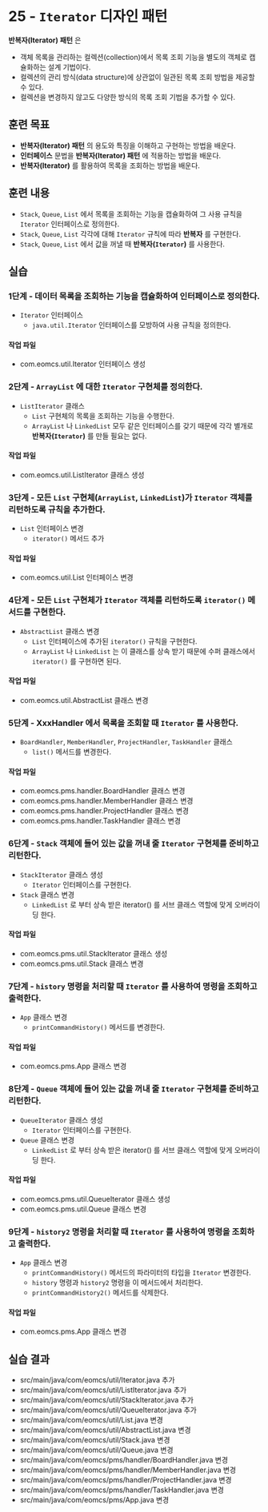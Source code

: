 # 25 - `Iterator` 디자인 패턴

**반복자(Iterator) 패턴** 은 

- 객체 목록을 관리하는 컬렉션(collection)에서 
  목록 조회 기능을 별도의 객체로 캡슐화하는 설계 기법이다.
- 컬렉션의 관리 방식(data structure)에 상관없이 일관된 목록 조회 방법을 제공할 수 있다.
- 컬렉션을 변경하지 않고도 다양한 방식의 목록 조회 기법을 추가할 수 있다.


## 훈련 목표

- **반복자(Iterator) 패턴** 의 용도와 특징을 이해하고 구현하는 방법을 배운다.
- **인터페이스** 문법을 **반복자(Iterator) 패턴** 에 적용하는 방법을 배운다.
- **반복자(Iterator)** 를 활용하여 목록을 조회하는 방법을 배운다.


## 훈련 내용

- `Stack`, `Queue`, `List` 에서 목록을 조회하는 기능을 캡슐화하여 
  그 사용 규칙을 `Iterator` 인터페이스로 정의한다.
- `Stack`, `Queue`, `List` 각각에 대해 `Iterator` 규칙에 따라 **반복자** 를 구현한다.
- `Stack`, `Queue`, `List` 에서 값을 꺼낼 때 **반복자(`Iterator`)** 를 사용한다.

## 실습

### 1단계 - 데이터 목록을 조회하는 기능을 캡슐화하여 인터페이스로 정의한다.

- `Iterator` 인터페이스
  - `java.util.Iterator` 인터페이스를 모방하여 사용 규칙을 정의한다. 

#### 작업 파일

- com.eomcs.util.Iterator 인터페이스 생성


### 2단계 - `ArrayList` 에 대한 `Iterator` 구현체를 정의한다.

- `ListIterator` 클래스
  - `List` 구현체의 목록을 조회하는 기능을 수행한다.
  - `ArrayList` 나 `LinkedList` 모두 같은 인터페이스를 갖기 때문에 
    각각 별개로 **반복자(`Iterator`)** 를 만들 필요는 없다.

#### 작업 파일

- com.eomcs.util.ListIterator 클래스 생성


### 3단계 - 모든 `List` 구현체(`ArrayList`, `LinkedList`)가 `Iterator` 객체를 리턴하도록 규칙을 추가한다.

- `List` 인터페이스 변경
  - `iterator()` 메서드 추가

#### 작업 파일

- com.eomcs.util.List 인터페이스 변경


### 4단계 - 모든 `List` 구현체가 `Iterator` 객체를 리턴하도록 `iterator()` 메서드를 구현한다.

- `AbstractList` 클래스 변경
  - `List` 인터페이스에 추가된 `iterator()` 규칙을 구현한다.
  - `ArrayList` 나 `LinkedList` 는 이 클래스를 상속 받기 때문에 
    수퍼 클래스에서 `iterator()` 를 구현하면 된다.

#### 작업 파일

- com.eomcs.util.AbstractList 클래스 변경
  

### 5단계 - XxxHandler 에서 목록을 조회할 때 `Iterator` 를 사용한다.

- `BoardHandler`, `MemberHandler`, `ProjectHandler`, `TaskHandler` 클래스
  - `list()` 메서드를 변경한다.

#### 작업 파일

- com.eomcs.pms.handler.BoardHandler 클래스 변경
- com.eomcs.pms.handler.MemberHandler 클래스 변경
- com.eomcs.pms.handler.ProjectHandler 클래스 변경
- com.eomcs.pms.handler.TaskHandler 클래스 변경


### 6단계 - `Stack` 객체에 들어 있는 값을 꺼내 줄 `Iterator` 구현체를 준비하고 리턴한다.

- `StackIterator` 클래스 생성
  - `Iterator` 인터페이스를 구현한다.
- `Stack` 클래스 변경
    - `LinkedList` 로 부터 상속 받은 iterator() 를 서브 클래스 역할에 맞게 오버라이딩 한다.

#### 작업 파일

- com.eomcs.pms.util.StackIterator 클래스 생성
- com.eomcs.pms.util.Stack 클래스 변경

### 7단계 - `history` 명령을 처리할 때 `Iterator` 를 사용하여 명령을 조회하고 출력한다.

- `App` 클래스 변경
  - `printCommandHistory()` 메서드를 변경한다.

#### 작업 파일

- com.eomcs.pms.App 클래스 변경


### 8단계 - `Queue` 객체에 들어 있는 값을 꺼내 줄 `Iterator` 구현체를 준비하고 리턴한다.

- `QueueIterator` 클래스 생성
  - `Iterator` 인터페이스를 구현한다.
- `Queue` 클래스 변경
    - `LinkedList` 로 부터 상속 받은 iterator() 를 서브 클래스 역할에 맞게 오버라이딩 한다.

#### 작업 파일

- com.eomcs.pms.util.QueueIterator 클래스 생성
- com.eomcs.pms.util.Queue 클래스 변경


### 9단계 - `history2` 명령을 처리할 때 `Iterator` 를 사용하여 명령을 조회하고 출력한다.

- `App` 클래스 변경
  - `printCommandHistory()` 메서드의 파라미터의 타입을 `Iterator` 변경한다.
  - `history` 명령과 `history2` 명령을 이 메서드에서 처리한다.
  - `printCommandHistory2()` 메서드를 삭제한다.

#### 작업 파일

- com.eomcs.pms.App 클래스 변경


## 실습 결과

- src/main/java/com/eomcs/util/Iterator.java 추가
- src/main/java/com/eomcs/util/ListIterator.java 추가
- src/main/java/com/eomcs/util/StackIterator.java 추가
- src/main/java/com/eomcs/util/QueueIterator.java 추가
- src/main/java/com/eomcs/util/List.java 변경
- src/main/java/com/eomcs/util/AbstractList.java 변경
- src/main/java/com/eomcs/util/Stack.java 변경
- src/main/java/com/eomcs/util/Queue.java 변경
- src/main/java/com/eomcs/pms/handler/BoardHandler.java 변경
- src/main/java/com/eomcs/pms/handler/MemberHandler.java 변경
- src/main/java/com/eomcs/pms/handler/ProjectHandler.java 변경
- src/main/java/com/eomcs/pms/handler/TaskHandler.java 변경
- src/main/java/com/eomcs/pms/App.java 변경
  